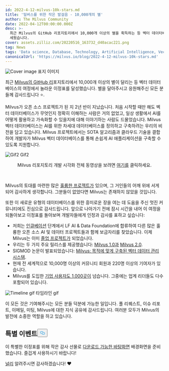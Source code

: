 ```yaml
---
id: 2022-4-12-milvus-10k-stars.md
title: '밀버스를 위한 작은 발걸음 - 10,000개의 별'
author: The Milvus Community
date: 2022-04-12T00:00:00.000Z
desc: >-
  최근 Milvus의 GitHub 리포지토리에서 10,000개 이상의 별을 획득하는 등 벡터 데이터베이스의 여정에서 놀라운 이정표를
  세웠습니다.
cover: assets.zilliz.com/20220516_163732_d40acac221.png
tag: News
tags: 'Data science, Database, Technology, Artificial Intelligence, Vector Management'
canonicalUrl: 'https://milvus.io/blog/2022-4-12-milvus-10k-stars.md'
---
```

<p>
  
   <span class="img-wrapper"> <img translate="no" src="https://assets.zilliz.com/20220516_163732_d40acac221.png" alt="Cover image" class="doc-image" id="cover-image" />
   </span> <span class="img-wrapper"> <span>표지 이미지</span> </span></p>
<p>최근 <a href="https://github.com/milvus-io/milvus">Milvus의 GitHub 리</a>포지토리에서 10,000개 이상의 별이 달리는 등 벡터 데이터베이스의 여정에서 놀라운 이정표를 달성했습니다. 별을 달아주시고 응원해주신 모든 분들께 감사드립니다 ⭐️.</p>
<p>Milvus가 오픈 소스 프로젝트가 된 지 2년 반이 지났습니다. 처음 시작할 때만 해도 벡터 데이터베이스가 무엇인지 정확히 이해하는 사람은 거의 없었고, 일상 생활에서 AI를 어떻게 활용하고 가속화할 수 있을지에 대해 이야기하는 사람도 드물었습니다. Milvus 벡터 데이터베이스는 AI를 위한 차세대 데이터베이스를 정의하고 구축하려는 우리의 비전을 담고 있습니다. Milvus 프로젝트에서는 SOTA 알고리즘과 클라우드 기술을 결합하여 개발자가 Milvus 벡터 데이터베이스를 통해 손쉽게 AI 애플리케이션을 구축할 수 있도록 지원합니다.</p>
<p>
  
   <span class="img-wrapper"> <img translate="no" src="https://assets.zilliz.com/Milvus_0_10000_d50a914332.gif" alt="Gif2" class="doc-image" id="gif2" />
   </span> <span class="img-wrapper"> <span>Gif2</span> </span></p>
<div align="center">Milvus 리포지토리 개발 시각화 전체 동영상을 보려면 <a href="https://www.youtube.com/watch?v=zIAX_oPI2Jk&ab_channel=Milvus-VectorDatabase">여기를</a> 클릭하세요.</div>
<p><br/></p>
<p>Milvus의 토대를 마련한 많은 <a href="https://github.com/milvus-io/milvus">훌륭한 프로젝트가</a> 있으며, 그 거인들의 어깨 위에 서게 되어 감사하게 생각합니다. 그분들이 없었다면 Milvus는 존재하지 않았을 것입니다.</p>
<p>또한 이 새로운 유형의 데이터베이스를 위한 흥미로운 장을 여는 데 도움을 주신 멋진 커뮤니티에도 진심으로 감사드립니다. 앞으로 나아가기 전에 잠시 시간을 내어 이 여정을 되돌아보고 이정표를 돌아보며 개발자들에게 인정과 감사를 표하고 싶습니다:</p>
<ul>
<li>저희는 <a href="https://lfaidata.foundation/blog/2020/04/02/milvus-joins-lf-ai-as-new-incubation-project/">인큐베이션</a> 단계에서 LF AI &amp; Data Foundation에 합류하여 다른 많은 훌륭한 오픈 소스 AI 및 데이터 프로젝트들과 함께 보금자리를 찾았습니다. 이제 Milvus는 이미 <a href="https://lfaidata.foundation/blog/2021/06/23/lf-ai-data-foundation-announces-graduation-of-milvus-project/">졸업 프로젝트가</a> 되었습니다.</li>
<li>우리는 두 가지 주요 릴리스를 제공했습니다: <a href="https://milvus.io/docs/v1.0.0/announcement.md">Milvus 1.0과</a> <a href="https://milvus.io/docs/v2.0.x/comparison.md">Milvus 2.0</a>.</li>
<li>SIGMOD 논문이 발표되었습니다: <a href="https://dl.acm.org/doi/abs/10.1145/3448016.3457550">Milvus: 목적에 맞게 구축된 벡터 데이터 관리 시스템</a>.</li>
<li>현재 전 세계적으로 10,000명 이상의 커뮤니티 회원과 220명 이상의 기여자가 있습니다.</li>
<li>Milvus를 도입한 <a href="https://milvus.io/">기업 사용자도 1,000곳이</a> 넘습니다. 그중에는 업계 리더들도 다수 포함되어 있습니다.</li>
</ul>
<p>
  
   <span class="img-wrapper"> <img translate="no" src="https://assets.zilliz.com/Milvus_10000_star_timeline_3sec_de1a7c906a.gif" alt="Timeline gif" class="doc-image" id="timeline-gif" />
   </span> <span class="img-wrapper"> <span>타임라인 gif</span> </span></p>
<p>이 모든 것은 기여해주시는 모든 분들 덕분에 가능한 일입니다. 풀 리퀘스트, 이슈 리포트, 이메일, 미팅, Milvus에 대한 지식 공유에 감사드립니다. 여러분 모두가 Milvus의 발전에 소중한 역할을 하고 있습니다.</p>
<h2 id="Special-event" class="common-anchor-header">특별 이벤트<button data-href="#Special-event" class="anchor-icon" translate="no">
      <svg translate="no"
        aria-hidden="true"
        focusable="false"
        height="20"
        version="1.1"
        viewBox="0 0 16 16"
        width="16"
      >
        <path
          fill="#0092E4"
          fill-rule="evenodd"
          d="M4 9h1v1H4c-1.5 0-3-1.69-3-3.5S2.55 3 4 3h4c1.45 0 3 1.69 3 3.5 0 1.41-.91 2.72-2 3.25V8.59c.58-.45 1-1.27 1-2.09C10 5.22 8.98 4 8 4H4c-.98 0-2 1.22-2 2.5S3 9 4 9zm9-3h-1v1h1c1 0 2 1.22 2 2.5S13.98 12 13 12H9c-.98 0-2-1.22-2-2.5 0-.83.42-1.64 1-2.09V6.25c-1.09.53-2 1.84-2 3.25C6 11.31 7.55 13 9 13h4c1.45 0 3-1.69 3-3.5S14.5 6 13 6z"
        ></path>
      </svg>
    </button></h2><p>이 특별한 이정표를 위해 작은 감사 선물로 <a href="https://assets.zilliz.com/10_K_stars_2b2e0e0b36.png">다운로드 가능한 바탕화면</a> 배경화면을 준비했습니다. 즐겁게 사용하시기 바랍니다!</p>
<p><a href="https://twitter.com/milvusio">널리</a> 알려주시면 감사하겠습니다! ❤️</p>
